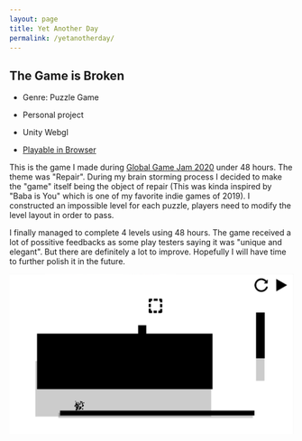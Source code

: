 ```yaml
---
layout: page
title: Yet Another Day
permalink: /yetanotherday/
---
```




## The Game is Broken

 - Genre: Puzzle Game

 - Personal project

 - Unity Webgl

 - [Playable in Browser](https://jingyu1999.itch.io/thegameisbroken)

This is the game I made during [Global Game Jam 2020](https://www.youtube.com/watch?v=8sdcq7CbPsc) under 48 hours. The theme was "Repair". During my brain storming process I decided to make the "game" itself being the object of repair (This was kinda inspired by "Baba is You" which is one of my favorite indie games of 2019). I constructed an impossible level for each puzzle, players need to modify the level layout in order to pass.

I finally managed to complete 4 levels using 48 hours. The game received a lot of possitive feedbacks as some play testers saying it was "unique and elegant". But there are definitely a lot to improve. Hopefully I will have time to further polish it in the future.

![](./img/TGIB.png)